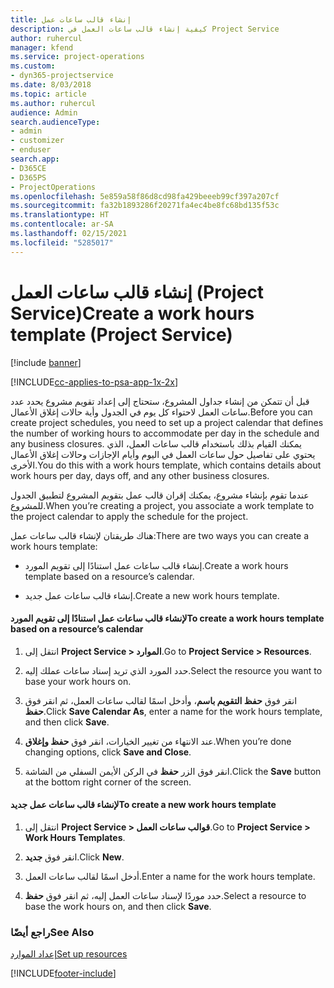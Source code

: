 ```yaml
---
title: إنشاء قالب ساعات عمل
description: كيفية إنشاء قالب ساعات العمل في Project Service
author: ruhercul
manager: kfend
ms.service: project-operations
ms.custom:
- dyn365-projectservice
ms.date: 8/03/2018
ms.topic: article
ms.author: ruhercul
audience: Admin
search.audienceType:
- admin
- customizer
- enduser
search.app:
- D365CE
- D365PS
- ProjectOperations
ms.openlocfilehash: 5e859a58f86d8cd98fa429beeeb99cf397a207cf
ms.sourcegitcommit: fa32b1893286f20271fa4ec4be8fc68bd135f53c
ms.translationtype: HT
ms.contentlocale: ar-SA
ms.lasthandoff: 02/15/2021
ms.locfileid: "5285017"
---
```

# <a name="create-a-work-hours-template-project-service"></a><span data-ttu-id="e7374-103">إنشاء قالب ساعات العمل (Project Service)</span><span class="sxs-lookup"><span data-stu-id="e7374-103">Create a work hours template (Project Service)</span></span>

[!include [banner](../includes/psa-now-project-operations.md)]

[!INCLUDE[cc-applies-to-psa-app-1x-2x](../includes/cc-applies-to-psa-app-1x-2x.md)]

<span data-ttu-id="e7374-104">قبل أن تتمكن من إنشاء جداول المشروع، ستحتاج إلى إعداد تقويم مشروع يحدد عدد ساعات العمل لاحتواء كل يوم في الجدول وأية حالات إغلاق الأعمال‬.</span><span class="sxs-lookup"><span data-stu-id="e7374-104">Before you can create project schedules, you need to set up a project calendar that defines the number of working hours to accommodate per day in the schedule and any business closures.</span></span> <span data-ttu-id="e7374-105">يمكنك القيام بذلك باستخدام قالب ساعات العمل، الذي يحتوي على تفاصيل حول ساعات العمل في اليوم وأيام الإجازات وحالات إغلاق الأعمال الأخرى.</span><span class="sxs-lookup"><span data-stu-id="e7374-105">You do this with a work hours template, which contains details about work hours per day, days off, and any other business closures.</span></span>  
  
 <span data-ttu-id="e7374-106">عندما تقوم بإنشاء مشروع، يمكنك إقران قالب عمل بتقويم المشروع لتطبيق الجدول للمشروع.</span><span class="sxs-lookup"><span data-stu-id="e7374-106">When you’re creating a project, you associate a work template to the project calendar to apply the schedule for the project.</span></span>  
  
 <span data-ttu-id="e7374-107">هناك طريقتان لإنشاء قالب ساعات عمل:</span><span class="sxs-lookup"><span data-stu-id="e7374-107">There are two ways you can create a work hours template:</span></span>  
  
-   <span data-ttu-id="e7374-108">إنشاء قالب ساعات عمل استنادًا إلى تقويم المورد.</span><span class="sxs-lookup"><span data-stu-id="e7374-108">Create a work hours template based on a resource’s calendar.</span></span>  
  
-   <span data-ttu-id="e7374-109">إنشاء قالب ساعات عمل جديد.</span><span class="sxs-lookup"><span data-stu-id="e7374-109">Create a new work hours template.</span></span>  
  
#### <a name="to-create-a-work-hours-template-based-on-a-resources-calendar"></a><span data-ttu-id="e7374-110">لإنشاء قالب ساعات عمل استنادًا إلى تقويم المورد</span><span class="sxs-lookup"><span data-stu-id="e7374-110">To create a work hours template based on a resource’s calendar</span></span>  
  
1.  <span data-ttu-id="e7374-111">انتقل إلى **Project Service > الموارد‬‏‎**.</span><span class="sxs-lookup"><span data-stu-id="e7374-111">Go to **Project Service > Resources**.</span></span>  
  
2.  <span data-ttu-id="e7374-112">حدد المورد الذي تريد إسناد ساعات عملك إليه.</span><span class="sxs-lookup"><span data-stu-id="e7374-112">Select the resource you want to base your work hours on.</span></span>  
  
3.  <span data-ttu-id="e7374-113">انقر فوق **حفظ التقويم باسم‬**، وأدخل اسمًا لقالب ساعات العمل، ثم انقر فوق **حفظ**.</span><span class="sxs-lookup"><span data-stu-id="e7374-113">Click **Save Calendar As**, enter a name for the work hours template, and then click **Save**.</span></span>  
  
4.  <span data-ttu-id="e7374-114">عند الانتهاء من تغيير الخيارات، انقر فوق **حفظ وإغلاق**.</span><span class="sxs-lookup"><span data-stu-id="e7374-114">When you’re done changing options, click **Save and Close**.</span></span>  
  
5.  <span data-ttu-id="e7374-115">انقر فوق الزر **حفظ** في الركن الأيمن السفلي من الشاشة.</span><span class="sxs-lookup"><span data-stu-id="e7374-115">Click the **Save** button at the bottom right corner of the screen.</span></span>  
  
#### <a name="to-create-a-new-work-hours-template"></a><span data-ttu-id="e7374-116">لإنشاء قالب ساعات عمل جديد</span><span class="sxs-lookup"><span data-stu-id="e7374-116">To create a new work hours template</span></span>  
  
1.  <span data-ttu-id="e7374-117">انتقل إلى **Project Service > قوالب ساعات العمل‬**.</span><span class="sxs-lookup"><span data-stu-id="e7374-117">Go to **Project Service > Work Hours Templates**.</span></span>  
  
2.  <span data-ttu-id="e7374-118">انقر فوق **جديد**.</span><span class="sxs-lookup"><span data-stu-id="e7374-118">Click **New**.</span></span>  
  
3.  <span data-ttu-id="e7374-119">أدخل اسمًا لقالب ساعات العمل.</span><span class="sxs-lookup"><span data-stu-id="e7374-119">Enter a name for the work hours template.</span></span>  
  
4.  <span data-ttu-id="e7374-120">حدد موردًا لإسناد ساعات العمل إليه، ثم انقر فوق **حفظ**.</span><span class="sxs-lookup"><span data-stu-id="e7374-120">Select a resource to base the work hours on, and then click **Save**.</span></span>  
  
### <a name="see-also"></a><span data-ttu-id="e7374-121">راجع أيضًا</span><span class="sxs-lookup"><span data-stu-id="e7374-121">See Also</span></span>  
 [<span data-ttu-id="e7374-122">إعداد الموارد</span><span class="sxs-lookup"><span data-stu-id="e7374-122">Set up resources</span></span>](../psa/set-up-resources.md)


[!INCLUDE[footer-include](../includes/footer-banner.md)]